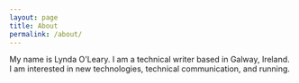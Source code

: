 ```yaml
---
layout: page
title: About
permalink: /about/
---
```


My name is Lynda O'Leary. I am a technical writer based in Galway, Ireland. I am interested in new technologies, technical communication, and running.
